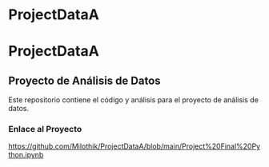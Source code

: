 # ProjectDataA
# ProjectDataA

## Proyecto de Análisis de Datos

Este repositorio contiene el código y análisis para el proyecto de análisis de datos.

### Enlace al Proyecto
https://github.com/Milothik/ProjectDataA/blob/main/Project%20Final%20Python.ipynb
